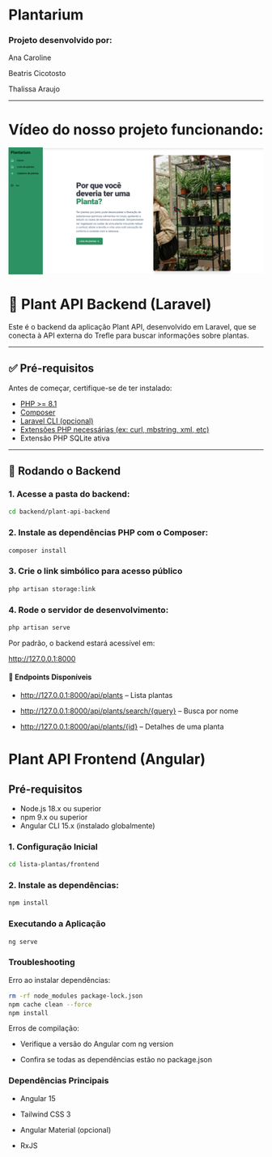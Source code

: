 # Plantarium

### Projeto desenvolvido por:

Ana Caroline

Beatris Cicotosto

Thalissa Araujo

---------------------------------------------------------------------------

# Vídeo do nosso projeto funcionando:

[![Assista ao Video Google Drive](./video/thumbnail.png)](https://drive.google.com/file/d/1elxDQIGzT3hDT3hVax-Ew0o2UnhUJPBp/view?usp=sharing)


# 🌿 Plant API Backend (Laravel)

Este é o backend da aplicação Plant API, desenvolvido em Laravel, que se conecta à API externa do Trefle para buscar informações sobre plantas.

---

## ✅ Pré-requisitos

Antes de começar, certifique-se de ter instalado:

- [PHP >= 8.1](https://www.php.net/)
- [Composer](https://getcomposer.org/)
- [Laravel CLI (opcional)](https://laravel.com/docs/10.x/installation)
- [Extensões PHP necessárias (ex: curl, mbstring, xml, etc)](https://laravel.com/docs/10.x/deployment#server-requirements)
- Extensão PHP SQLite ativa

---

## 🚀 Rodando o Backend

### 1. Acesse a pasta do backend:

```bash
cd backend/plant-api-backend
``````````````

### 2. Instale as dependências PHP com o Composer:

```bash
composer install
`````````````

### 3. Crie o link simbólico para acesso público

```bash
php artisan storage:link
``````````````

### 4. Rode o servidor de desenvolvimento:
```bash
php artisan serve
``````````````

Por padrão, o backend estará acessível em:

http://127.0.0.1:8000

#### 🔗 Endpoints Disponíveis

- http://127.0.0.1:8000/api/plants – Lista plantas

- http://127.0.0.1:8000/api/plants/search/{query} – Busca por nome

- http://127.0.0.1:8000/api/plants/{id} – Detalhes de uma planta


# Plant API Frontend (Angular)

## Pré-requisitos

- Node.js 18.x ou superior
- npm 9.x ou superior
- Angular CLI 15.x (instalado globalmente)

### 1. Configuração Inicial

```bash
cd lista-plantas/frontend
`````````````````
### 2. Instale as dependências:

```bash
npm install
`````````````

### Executando a Aplicação

```bash
ng serve
`````````````````

### Troubleshooting

Erro ao instalar dependências:

```bash
rm -rf node_modules package-lock.json
npm cache clean --force
npm install
`````````````````

Erros de compilação:

- Verifique a versão do Angular com ng version

- Confira se todas as dependências estão no package.json

### Dependências Principais

- Angular 15

- Tailwind CSS 3

- Angular Material (opcional)

- RxJS
